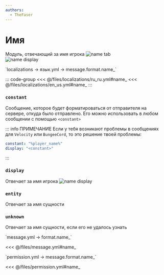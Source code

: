 ```yaml
---
authors:
  - TheFaser
---
```


# Имя

Модуль, отвечающий за имя игрока
![name tab](/nametab.png)  
![name display](/namedisplay.png)  

[//]: # (localization)
<!--@include: @/parts/words.md#localization--> 
<!--@include: @/parts/words.md#path--> `localizations → язык.yml → message.format.name_`

<!--@include: @/parts/words.md#default--> 

::: code-group
<<< @/files/localizations/ru_ru.yml#name_
<<< @/files/localizations/en_us.yml#name_
:::

### `constant`

Сообщение, которое будет форматироваться от отправителя на сервере, откуда было отправлено. Его можно использовать в любом сообщении с помощью `<constant>`

::: info ПРИМЕЧАНИЕ
Если у тебя возникают проблемы в сообщениях для `Velocity` или `BungeeCord`, то это решение твоей проблемы:

```yaml
constant: "%player_name%"
display: "<constant>"
```

:::


### `display`

Отвечает за имя игрока
![name display](/namedisplay.png)

### `entity`

Отвечает за имя сущности

### `unknown`

Отвечает за имя сущности, если его не удалось узнать

[//]: # (message.yml)
<!--@include: @/parts/words.md#setting-->
<!--@include: @/parts/words.md#path--> `message.yml → format.name_`

<!--@include: @/parts/words.md#default-->
<<< @/files/message.yml#name_

<!--@include: @/parts/enable.md-->

[//]: # (permission.yml)
<!--@include: @/parts/words.md#permission-->
<!--@include: @/parts/words.md#path--> `permission.yml → message.format.name_`

<!--@include: @/parts/words.md#default-->
<<< @/files/permission.yml#name_

<!--@include: @/parts/permission/permissionTier3.md-->
